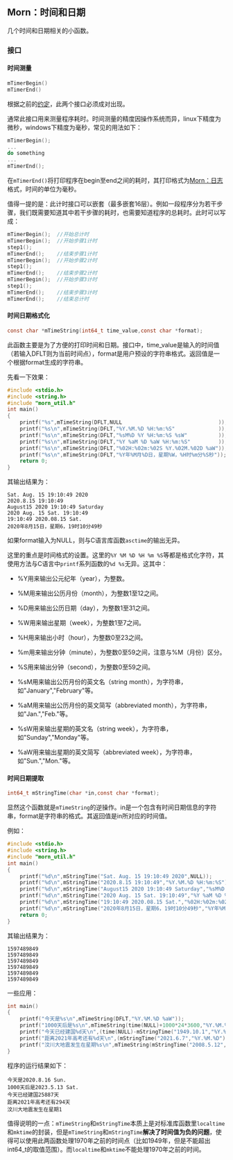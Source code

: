 ## Morn：时间和日期

几个时间和日期相关的小函数。



### 接口

#### 时间测量

```c
mTimerBegin()
mTimerEnd()
```

根据之前的[约定](./doc/Morn：约定.md)，此两个接口必须成对出现。

通常此接口用来测量程序耗时。时间测量的精度因操作系统而异，linux下精度为微秒，windows下精度为毫秒，常见的用法如下：

```c
mTimerBegin();
...
do something
...
mTimerEnd();
```

在`mTimerEnd()`将打印程序在begin至end之间的耗时，其打印格式为[Morn：日志]()格式，时间的单位为毫秒。

值得一提的是：此计时接口可以嵌套（最多嵌套16层）。例如一段程序分为若干步骤，我们既需要知道其中若干步骤的耗时，也需要知道程序的总耗时。此时可以写成：

```c
mTimerBegin();	//开始总计时
mTimerBegin();	//开始步骤1计时
step1();
mTimerEnd();	//结束步骤1计时
mTimerBegin();	//开始步骤2计时
step1();
mTimerEnd();	//结束步骤2计时
mTimerBegin();	//开始步骤3计时
step1();
mTimerEnd();	//结束步骤3计时
mTimerEnd();	//结束总计时
```



#### 时间日期格式化

```c
const char *mTimeString(int64_t time_value,const char *format);
```

此函数主要是为了方便的打印时间和日期。接口中，time_value是输入的时间值（若输入DFLT则为当前时间点），format是用户预设的字符串格式。返回值是一个根据format生成的字符串。

先看一下效果：

```c
#include <stdio.h>
#include <string.h>
#include "morn_util.h"
int main()
{
    printf("%s",mTimeString(DFLT,NULL                               ));
    printf("%s\n",mTimeString(DFLT,"%Y.%M.%D %H:%m:%S"              ));
    printf("%s\n",mTimeString(DFLT,"%sM%D %Y %H:%m:%S %sW"          ));
    printf("%s\n",mTimeString(DFLT,"%Y %aM %D %aW %H:%m:%S"         ));
    printf("%s\n",mTimeString(DFLT,"%02H:%02m:%02S %Y.%02M.%02D %aW"));
    printf("%s\n",mTimeString(DFLT,"%Y年%M月%D日，星期%W，%H时%m分%S秒"));
    return 0;
}
```

其输出结果为：

```
Sat. Aug. 15 19:10:49 2020
2020.8.15 19:10:49
August15 2020 19:10:49 Saturday
2020 Aug. 15 Sat. 19:10:49
19:10:49 2020.08.15 Sat.
2020年8月15日，星期6，19时10分49秒
```

如果format输入为NULL，则与C语言库函数`asctime`的输出无异。

这里的重点是时间格式的设置。这里的`%Y %M %D %H %m %S`等都是格式化字符，其使用方法与C语言中`printf`系列函数的`%d %s`无异。这其中：

* %Y用来输出公元纪年（year），为整数。

* %M用来输出公历月份（month），为整数1至12之间。

* %D用来输出公历日期（day），为整数1至31之间。

* %W用来输出星期（week），为整数1至7之间。

* %H用来输出小时（hour），为整数0至23之间。

* %m用来输出分钟（minute），为整数0至59之间，注意与%M（月份）区分。

* %S用来输出分钟（second），为整数0至59之间。

* %sM用来输出公历月份的英文名（string month），为字符串，如"January","February"等。

* %aM用来输出公历月份的英文简写（abbreviated month），为字符串，如"Jan.","Feb."等。

* %sW用来输出星期的英文名（string week），为字符串，如"Sunday","Monday"等。

* %aW用来输出星期的英文简写（abbreviated week），为字符串，如"Sun.","Mon."等。

  

#### 时间日期提取

```c
int64_t mStringTime(char *in,const char *format);
```

显然这个函数就是`mTimeString`的逆操作。in是一个包含有时间日期信息的字符串，format是字符串的格式。其返回值是in所对应的时间值。

例如：

```c
#include <stdio.h>
#include <string.h>
#include "morn_util.h"
int main()
{
    printf("%d\n",mStringTime("Sat. Aug. 15 19:10:49 2020",NULL));
    printf("%d\n",mStringTime("2020.8.15 19:10:49","%Y.%M.%D %H:%m:%S"));
    printf("%d\n",mStringTime("August15 2020 19:10:49 Saturday","%sM%D %Y %H:%m:%S %sW"));
    printf("%d\n",mStringTime("2020 Aug. 15 Sat. 19:10:49","%Y %aM %D %aW %H:%m:%S"));
    printf("%d\n",mStringTime("19:10:49 2020.08.15 Sat.","%02H:%02m:%02S %Y.%02M.%02D %aW"));
    printf("%d\n",mStringTime("2020年8月15日，星期6，19时10分49秒","%Y年%M月%D日，星期%W，%H时%m分%S秒"));
    return 0;
}
```

其输出结果为：

```
1597489849
1597489849
1597489849
1597489849
1597489849
1597489849
```

一些应用：

```c
int main()
{
    printf("今天是%s\n",mTimeString(DFLT,"%Y.%M.%D %aW"));
    printf("1000天后是%s\n",mTimeString(time(NULL)+1000*24*3600,"%Y.%M.%D %aW"));
    printf("今天已经建国%d天\n",(time(NULL)-mStringTime("1949.10.1","%Y.%M.%D"))/(24*3600));
    printf("距离2021年高考还有%d天\n",(mStringTime("2021.6.7","%Y.%M.%D")-time(NULL))/(24*3600));
    printf("汶川大地震发生在星期%s\n",mTimeString(mStringTime("2008.5.12","%Y.%M.%D"),"%W"));
}
```

程序的运行结果如下：

```
今天是2020.8.16 Sun.
1000天后是2023.5.13 Sat.
今天已经建国25887天
距离2021年高考还有294天
汶川大地震发生在星期1
```

值得说明的一点：`mTimeString`和`mStringTime`本质上是对标准库函数里`localtime`和`mktime`的封装，但是`mTimeString`和`mStringTime`**解决了时间值为负的问题**，使得可以使用此两函数处理1970年之前的时间点（比如1949年，但是不能超出int64_t的取值范围）。而`localtime`和`mktime`不能处理1970年之前的时间。

